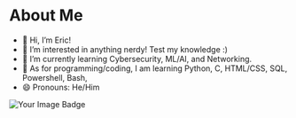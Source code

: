 # About Me

- 👋 Hi, I’m Eric!
- 👀 I’m interested in anything nerdy! Test my knowledge :)
- 🌱 I’m currently learning Cybersecurity, ML/AI, and Networking.
- 🌱 As for programming/coding, I am learning Python, C, HTML/CSS, SQL, Powershell, Bash, 
- 😄 Pronouns: He/Him

<img src="https://tryhackme-badges.s3.amazonaws.com/EricY.png" alt="Your Image Badge" />

